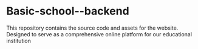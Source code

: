 # Basic-school--backend
This repository contains the source code and assets for the website. Designed to serve as a comprehensive online platform for our educational institution
